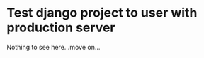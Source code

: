 Test django project to user with production server
==================================================

Nothing to see here...move on...